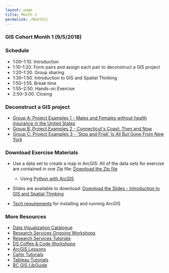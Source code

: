 ```yaml
---
layout: page
title: Month 1
permalink: /Month1/
---
```


### GIS Cohort Month 1 (9/5/2018)

### Schedule

* 1:00–1:10. Introduction
* 1:10–1:20. Form pairs and assign each pair to deconstruct a GIS project
* 1:20–1:30. Group sharing
* 1:30–1:50. Introduction to GIS and Spatial Thinking
* 1:50–1:55. Break time
* 1:55–2:50. Hands-on Exercise
* 2:50–3:00. Closing

### Deconstruct a GIS project

* [Group A: Project Examples 1 - Males and Females without health insurance in the United States ](https://www.arcgis.com/apps/StorytellingSwipe/index.html?appid=62ade4be01254971a0d94a12e6e1bfb9/)
* [Group B: Project Examples 2 - Connecticut's Coast: Then and Now ](http://clear3.uconn.edu/viewers/Coast1934/)
* [Group C: Project Examples 3 - 'Stop and Frisk' Is All But Gone From New York  ](https://www.nytimes.com/interactive/2014/09/19/nyregion/stop-and-frisk-is-all-but-gone-from-new-york.html/)

### Download Exercise Materials

* Use a data set to create a map in ArcGIS: All of the data sets for exercise are contained in one Zip file: [Download the Zip file](https://github.com/BCDigSchol/BostonCollegeGISCohort/blob/master/Week1/GIS%20Cohort%201%20Data.zip?raw=true)

  - Using [Python with ArcGIS](https://pro.arcgis.com/en/pro-app/arcpy/get-started/python-window.htm)
  
* Slides are available to download: [Download the Slides - Introduction to GIS and Spatial Thinking](https://github.com/BCDigSchol/BostonCollegeGISCohort/blob/master/Week1/IntroductionGISCohortFinal_9_4_18.pptx?raw=true)

* [Tech requirements](https://docs.google.com/document/d/1hC_9KEJesW5sKq8qvlL-5xJa3VoOjgDc3_Hp_GUxuPE/edit) for installing and running ArcGIS

### More Resources
* [Data Visualization Catalogue](https://datavizcatalogue.com/)
* [Research Services Ongoing Workshops](http://www.bc.edu/offices/researchservices/tutorials.html)
* [Research Services Tutorials](http://capricorn.bc.edu/tutorials/)
* [DS Coffee & Code Workshops](http://capricorn.bc.edu/tutorials/)
* [ArcGIS Lessons](https://learn.arcgis.com/en/)
* [Carto Tutorials](https://carto.com/docs/tutorials/)
* [Tableau Tutorials](https://www.tableau.com/learn/training)
* [BC GIS LibGuide](https://libguides.bc.edu/gis)
